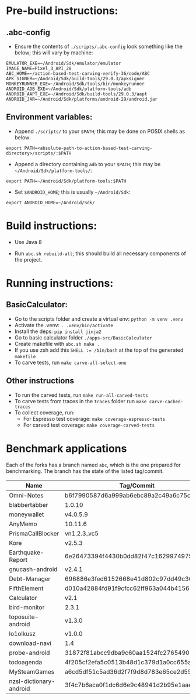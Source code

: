 # Pre-build instructions:

## .abc-config

- Ensure the contents of `./scripts/.abc-config` look something like the below; this will vary by machine:

```
EMULATOR_EXE=~/Android/Sdk/emulator/emulator
IMAGE_NAME=Pixel_3_API_28
ABC_HOME=~/action-based-test-carving-verify-36/code/ABC
APK_SIGNER=~/Android/Sdk/build-tools/29.0.3/apksigner
MONKEYRUNNER_EXE=~/Android/Sdk/tools/bin/monkeyrunner
ANDROID_ADB_EXE=~/Android/Sdk/platform-tools/adb
ANDROID_AAPT_EXE=~/Android/Sdk/build-tools/29.0.3/aapt
ANDROID_JAR=~/Android/Sdk/platforms/android-29/android.jar
```

## Environment variables:

- Append `./scripts/` to your `$PATH`; this may be done on POSIX shells as below:

`export PATH=<absolute-path-to-action-based-test-carving-directory>/scripts/:$PATH`

- Append a directory containing `adb` to your `$PATH`; this may be `~/Android/Sdk/platform-tools/`:

`export PATH=~/Android/Sdk/platform-tools:$PATH`

- Set `$ANDROID_HOME`; this is usually `~/Android/Sdk`:

`export ANDROID_HOME=~/Android/Sdk/`

# Build instructions:

- Use Java 8

- Run `abc.sh rebuild-all`; this should build all necessary components of the project.

# Running instructions:

## BasicCalculator:

- Go to the scripts folder and create a virtual env: `python -m venv .venv`
- Activate the .venv: `. .venv/bin/activate`
- Install the deps: `pip install jinja2`
- Go to basic calculator folder `./apps-src/BasicCalculator`
- Create makefile with `abc.sh make .`
- If you use zsh add this `SHELL := /bin/bash` at the top of the generated `makefile`
- To carve tests, run `make carve-all-select-one`


## Other instructions
- To run the carved tests, run `make run-all-carved-tests`
- To carve tests from traces in the `traces` folder run `make carve-cached-traces` 
- To collect coverage, run:
    - For Espresso test coverage: `make coverage-espresso-tests`
    - For carved test coverage: `make coverage-carved-tests`

# Benchmark applications
Each of the forks has a branch named `abc`, which is the one prepared for benchmarking. The branch has the state of the listed tag/commit. 

| Name              | Tag/Commit                               | Fork                                         | .. |
|-------------------|------------------------------------------|----------------------------------------------|----|
| Omni-Notes        | b6f7990587d6a999ab6ebc89a2c49a6c75cdc73b | https://github.com/foxycom/Omni-Notes        |    |
| blabbertabber     | 1.0.10                                   | https://github.com/foxycom/blabbertabber     |    |
| moneywallet       | v4.0.5.9                                 | https://github.com/foxycom/moneywallet       |    |
| AnyMemo           | 10.11.6                                  | https://github.com/foxycom/AnyMemo           |    |
| PrismaCallBlocker | vn1.2.3_vc5                              | https://github.com/foxycom/PrismaCallBlocker |    |
| Kore              | v2.5.3                                   | https://github.com/foxycom/Kore              |    |
| Earthquake-Report | 6e26473394f4430b0dd82f47c1629974975f1f02 | https://github.com/foxycom/Earthquake-Report |    |
| gnucash-android   | v2.4.1                                   | https://github.com/foxycom/gnucash-android   |    |
| Debt-Manager      | 696886e3fed6152668e41d802c97dd49c36df1a9 | https://github.com/foxycom/Debt-Manager      |    |
| FifthElement      | d010a42884fd91f9cfcc62ff963a044b4156355f | https://github.com/foxycom/FifthElement      |    |
| Calculator        | v2.1                                     | https://github.com/foxycom/Calculator        |    |
| bird-monitor      | 2.3.1                                    | https://github.com/foxycom/bird-monitor      |    |
| toposuite-android | v1.3.0                                   | https://github.com/foxycom/toposuite-android |    |
| lo1olkusz         | v1.0.0                                   | https://github.com/foxycom/lo1olkusz         |    |
| download-navi     | 1.4                                      | https://github.com/foxycom/download-navi     |    |
| probe-android     | 31872f81abcc9dba9c60aa1524fc276549087b10 | https://github.com/foxycom/probe-android     |    |
| todoagenda        | 4f205cf2efa5c0513b48d1c379d1a0cc655afb31 | https://github.com/foxycom/todoagenda        |    |
| MySteamGames      | a6cd5df51c5ad36d2f7f9d8d783e65ce2d55e676 | https://github.com/foxycom/MySteamGames      |    |
| nzsl-dictionary-android  | 3f4c7b6aca0f1dc6d6e9c48941d2b95e1aaeb5c4 | https://github.com/foxycom/nzsl-dictionary-android  |    |


